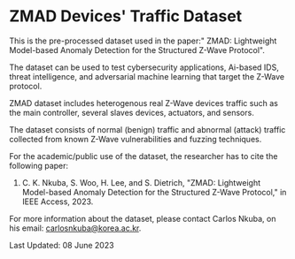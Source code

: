 #  ZMAD Devices' Traffic Dataset

This is the pre-processed dataset used in the paper:" ZMAD: Lightweight Model-based Anomaly Detection for the Structured Z-Wave Protocol".

The dataset can be used to test cybersecurity applications, Ai-based IDS, threat intelligence, and adversarial machine learning that target the Z-Wave protocol.

ZMAD dataset includes heterogenous real Z-Wave devices traffic such as the main controller, several slaves devices, actuators, and sensors. 

The dataset consists of normal (benign) traffic and abnormal (attack) traffic collected from known Z-Wave vulnerabilities and fuzzing techniques.

For the academic/public use of the dataset, the researcher has to cite the following paper:

1. C. K. Nkuba, S. Woo, H. Lee, and S. Dietrich, "ZMAD: Lightweight Model-based Anomaly Detection for the Structured Z-Wave Protocol," in IEEE Access, 2023.

For more information about the dataset, please contact Carlos Nkuba, on his email: carlosnkuba@korea.ac.kr.

Last Updated: 08 June 2023
